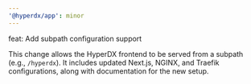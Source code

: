 ```yaml
---
'@hyperdx/app': minor
---
```


feat: Add subpath configuration support

This change allows the HyperDX frontend to be served from a subpath (e.g.,
`/hyperdx`). It includes updated Next.js, NGINX, and Traefik configurations,
along with documentation for the new setup.
